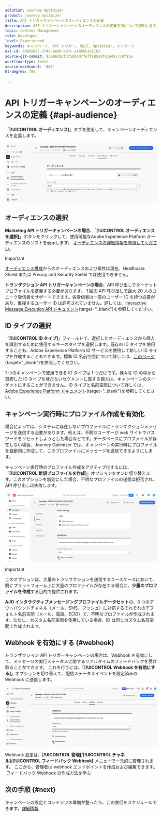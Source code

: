 ```yaml
---
solution: Journey Optimizer
product: journey optimizer
title: API トリガーキャンペーンのオーディエンスの定義
description: API トリガーキャンペーンのオーディエンスの定義方法について説明します。
topic: Content Management
role: Developer
level: Experienced
keywords: キャンペーン, API トリガー, REST, Optimizer, メッセージ
exl-id: 6dda5687-3742-4e88-be7c-c4969b183161
source-git-commit: 93698c93f3750b4d7feff18509f8144a7c79f156
workflow-type: tm+mt
source-wordcount: '487'
ht-degree: 78%

---
```


# API トリガーキャンペーンのオーディエンスの定義 {#api-audience}

「**[!UICONTROL オーディエンス]**」タブを使用して、キャンペーンオーディエンスを定義します。

![](assets/campaign-audience.png)

## オーディエンスの選択

**Marketing API トリガーキャンペーンの場合**、「**[!UICONTROL オーディエンスを選択]**」ボタンをクリックして、使用可能なAdobe Experience Platform オーディエンスのリストを表示します。 [オーディエンスの詳細情報を参照してください](../audience/about-audiences.md)。

>[!IMPORTANT]
>
>[オーディエンス構成](../audience/get-started-audience-orchestration.md)からのオーディエンスおよび属性は現在、Healthcare Shield または Privacy and Security Shield では使用できません。

**トランザクション API トリガーキャンペーンの場合**、API 呼び出しでターゲットプロファイルを定義する必要があります。 1 回の API 呼び出しで最大 20 人のユニーク受信者をサポートできます。各受信者は一意のユーザー ID を持つ必要があり、重複するユーザー ID は許可されていません。詳しくは、[Interactive Message Execution API ドキュメント](https://developer.adobe.com/journey-optimizer-apis/references/messaging/#tag/execution/operation/postIMUnitaryMessageExecution){target="_blank"}を参照してください。

## ID タイプの選択

「**[!UICONTROL ID タイプ]**」フィールドで、選択したオーディエンスから個人を識別するために使用するキーのタイプを選択します。既存の ID タイプを使用することも、Adobe Experience Platform ID サービスを使用して新しい ID タイプを作成することもできます。標準 ID 名前空間について詳しくは、[このページ](https://experienceleague.adobe.com/ja/docs/experience-platform/identity/features/namespaces#standard){target="_blank"}を参照してください。

1 つのキャンペーンで使用できる ID タイプは 1 つだけです。様々な ID の中から選択した ID タイプを持たないセグメントに属する個人は、キャンペーンのターゲットにすることができません。ID タイプと名前空間について詳しくは、[Adobe Experience Platform ドキュメント](https://experienceleague.adobe.com/docs/experience-platform/identity/home.html?lang=ja){target="_blank"}を参照してください。

## キャンペーン実行時にプロファイル作成を有効化

場合によっては、システムに存在しないプロファイルにトランザクションメッセージを送信する必要があります。例えば、不明なユーザーが web サイトでパスワードをリセットしようとした場合などです。データベースにプロファイルが存在しない場合、Journey Optimizer では、キャンペーンの実行時にプロファイルを自動的に作成して、このプロファイルにメッセージを送信できるようにします。

キャンペーン実行時のプロファイル作成をアクティブ化するには、「**[!UICONTROL 新規プロファイルを作成]**」オプションをオンに切り替えます。このオプションを無効にした場合、不明なプロファイルの送信は拒否され、API 呼び出しは失敗します。

![](assets/api-triggered-create-profile.png)

>[!IMPORTANT]
>
>このオプションは、大量のトランザクションを送信するユースケースにおいて、既にプラットフォーム上に大量のプロファイルが存在する場合に、**少量のプロファイルを作成**&#x200B;する目的で提供されます。
>
>**AJO インタラクティブメッセージングプロファイルデータセット**&#x200B;の、3 つのアウトバウンドチャネル（メール、SMS、プッシュ）に対応するそれぞれのデフォルト名前空間（メール、電話、ECID）で、不明なプロファイルが作成されます。ただし、カスタム名前空間を使用している場合、ID は同じカスタム名前空間で作成されます。

## Webhook を有効にする {#webhook}

トランザクション API トリガーキャンペーンの場合は、Webhook を有効にして、メッセージの実行ステータスに関するリアルタイムのフィードバックを受け取ることができます。 これを行うには、「**[!UICONTROL Webhook を有効にする]**」オプションを切り替えて、配信ステータスイベントを設定済みの Webhook に送信します。

![](assets/api-triggered-webhook.png)

Webhook 設定は、**[!UICONTROL 管理]**/**[!UICONTROL チャネル]**/**[!UICONTROL フィードバック Webhook]** メニューで一元的に管理されます。 ここから、管理者は webhook エンドポイントを作成および編集できます。 [&#x200B; フィードバック Webhook の作成方法を学ぶ &#x200B;](../configuration/feedback-webhooks.md)

## 次の手順 {#next}

キャンペーンの設定とコンテンツの準備が整ったら、この実行をスケジュールできます。[詳細情報](api-triggered-campaign-schedule.md)
